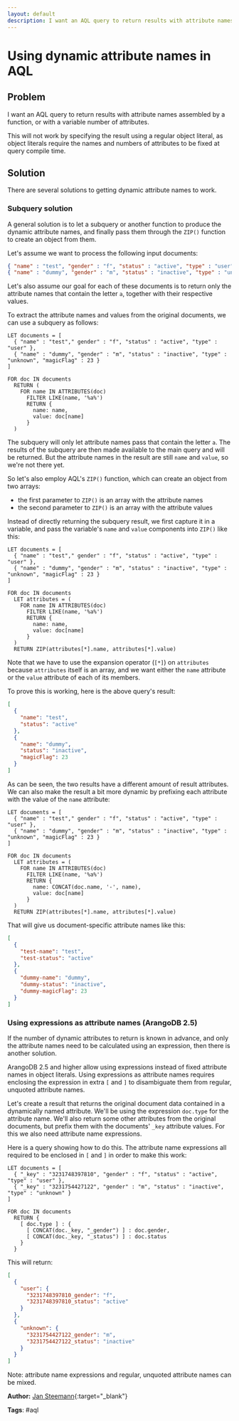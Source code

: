 ```yaml
---
layout: default
description: I want an AQL query to return results with attribute names assembled by a function,or with a variable number of attributes
---
```

# Using dynamic attribute names in AQL

## Problem

I want an AQL query to return results with attribute names assembled by a function,
or with a variable number of attributes.

This will not work by specifying the result using a regular object literal, as object
literals require the names and numbers of attributes to be fixed at query compile time.

## Solution

There are several solutions to getting dynamic attribute names to work.

### Subquery solution

A general solution is to let a subquery or another function to produce the dynamic
attribute names, and finally pass them through the `ZIP()` function to create an object
from them.

Let's assume we want to process the following input documents:

```json
{ "name" : "test", "gender" : "f", "status" : "active", "type" : "user" }
{ "name" : "dummy", "gender" : "m", "status" : "inactive", "type" : "unknown", "magicFlag" : 23 }
```

Let's also assume our goal for each of these documents is to return only the attribute
names that contain the letter `a`, together with their respective values.

To extract the attribute names and values from the original documents, we can use a subquery
as follows:

```
LET documents = [
  { "name" : "test"," gender" : "f", "status" : "active", "type" : "user" },
  { "name" : "dummy", "gender" : "m", "status" : "inactive", "type" : "unknown", "magicFlag" : 23 }
]

FOR doc IN documents
  RETURN (
    FOR name IN ATTRIBUTES(doc)
      FILTER LIKE(name, '%a%')
      RETURN {
        name: name,
        value: doc[name]
      }
  )
```

The subquery will only let attribute names pass that contain the letter `a`. The results
of the subquery are then made available to the main query and will be returned. But the
attribute names in the result are still `name` and `value`, so we're not there yet.

So let's also employ AQL's `ZIP()` function, which can create an object from two arrays:

* the first parameter to `ZIP()` is an array with the attribute names
* the second parameter to `ZIP()` is an array with the attribute values

Instead of directly returning the subquery result, we first capture it in a variable, and
pass the variable's `name` and `value` components into `ZIP()` like this:

```
LET documents = [
  { "name" : "test"," gender" : "f", "status" : "active", "type" : "user" },
  { "name" : "dummy", "gender" : "m", "status" : "inactive", "type" : "unknown", "magicFlag" : 23 }
]

FOR doc IN documents
  LET attributes = (
    FOR name IN ATTRIBUTES(doc)
      FILTER LIKE(name, '%a%')
      RETURN {
        name: name,
        value: doc[name]
      }
  )
  RETURN ZIP(attributes[*].name, attributes[*].value)
```

Note that we have to use the expansion operator (`[*]`) on `attributes` because `attributes`
itself is an array, and we want either the `name` attribute or the `value` attribute of each
of its members.

To prove this is working, here is the above query's result:

```json
[
  {
    "name": "test",
    "status": "active"
  },
  {
    "name": "dummy",
    "status": "inactive",
    "magicFlag": 23
  }
]
```

As can be seen, the two results have a different amount of result attributes. We can also
make the result a bit more dynamic by prefixing each attribute with the value of the `name`
attribute:

```
LET documents = [
  { "name" : "test"," gender" : "f", "status" : "active", "type" : "user" },
  { "name" : "dummy", "gender" : "m", "status" : "inactive", "type" : "unknown", "magicFlag" : 23 }
]

FOR doc IN documents
  LET attributes = (
    FOR name IN ATTRIBUTES(doc)
      FILTER LIKE(name, '%a%')
      RETURN {
        name: CONCAT(doc.name, '-', name),
        value: doc[name]
      }
  )
  RETURN ZIP(attributes[*].name, attributes[*].value)
```

That will give us document-specific attribute names like this:

```json
[
  {
    "test-name": "test",
    "test-status": "active"
  },
  {
    "dummy-name": "dummy",
    "dummy-status": "inactive",
    "dummy-magicFlag": 23
  }
]
```

### Using expressions as attribute names (ArangoDB 2.5)

If the number of dynamic attributes to return is known in advance, and only the attribute names
need to be calculated using an expression, then there is another solution. 

ArangoDB 2.5 and higher allow using expressions instead of fixed attribute names in object literals.
Using expressions as attribute names requires enclosing the expression in extra `[` and `]` to
disambiguate them from regular, unquoted attribute names.

Let's create a result that returns the original document data contained in a dynamically named
attribute. We'll be using the expression `doc.type` for the attribute name. We'll also return
some other attributes from the original documents, but prefix them with the documents' `_key` 
attribute values. For this we also need attribute name expressions.

Here is a query showing how to do this. The attribute name expressions all required to be 
enclosed in `[` and `]` in order to make this work:

```
LET documents = [
  { "_key" : "3231748397810", "gender" : "f", "status" : "active", "type" : "user" },
  { "_key" : "3231754427122", "gender" : "m", "status" : "inactive", "type" : "unknown" }
]

FOR doc IN documents
  RETURN {
    [ doc.type ] : {
      [ CONCAT(doc._key, "_gender") ] : doc.gender,
      [ CONCAT(doc._key, "_status") ] : doc.status
    }
  }
```

This will return:

```json
[
  {
    "user": {
      "3231748397810_gender": "f",
      "3231748397810_status": "active"
    }
  },
  {
    "unknown": {
      "3231754427122_gender": "m",
      "3231754427122_status": "inactive"
    }
  }
]
```

Note: attribute name expressions and regular, unquoted attribute names can be mixed.

**Author:** [Jan Steemann](https://github.com/jsteemann){:target="_blank"}

**Tags**: #aql
